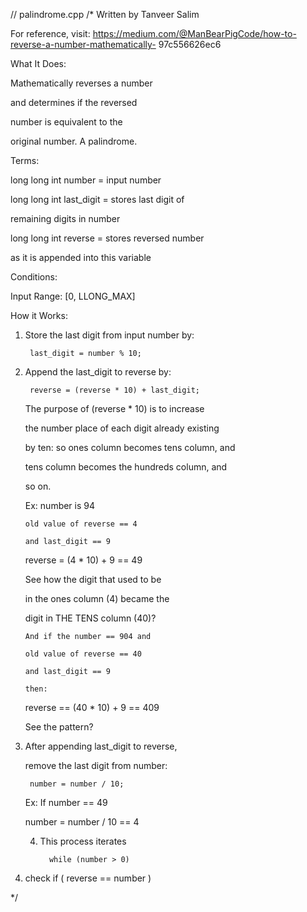 // palindrome.cpp 
/*
Written 
by
Tanveer Salim

For reference, visit: https://medium.com/@ManBearPigCode/how-to-reverse-a-number-mathematically-
97c556626ec6

What It Does:

Mathematically reverses a number

and determines if the reversed

number is equivalent to the

original number. A palindrome.

Terms:

long long int number = input number

long long int last_digit = stores last digit of 

remaining digits in number

long long int reverse = stores reversed number

as it is appended into this variable

Conditions:

Input Range: [0, LLONG_MAX]

How it Works:

1. Store the last digit from input number by:

		last_digit = number % 10;

2. Append the last_digit to reverse by:

		reverse = (reverse * 10) + last_digit;

   The purpose of (reverse * 10) is to increase

   the number place of each digit already existing

   by ten: so ones column becomes tens column, and

   tens column becomes the hundreds column, and 

   so on.

   Ex: number is 94
   
       old value of reverse == 4

	   and last_digit == 9

   reverse = (4 * 10) + 9 == 49

   See how the digit that used to be 
   
   in the ones column (4) became the

   digit in THE TENS column (40)?

       And if the number == 904 and
	   
	   old value of reverse == 40

	   and last_digit == 9

	   then:

   reverse == (40 * 10) + 9 == 409 

   See the pattern?

3. After appending last_digit to reverse,
   
   remove the last digit from number:

		number = number / 10;

   Ex: If number == 49

   number = number / 10 == 4

   4. This process iterates 
   
			while (number > 0)
			
4. check if ( reverse == number )

*/
